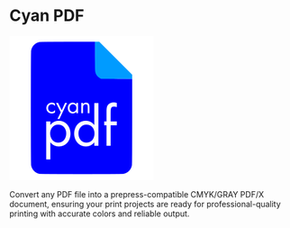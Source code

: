 # Cyan PDF

![Logo](docs/logo.svg)

Convert any PDF file into a prepress-compatible CMYK/GRAY PDF/X document, ensuring your print projects are ready for professional-quality printing with accurate colors and reliable output.
